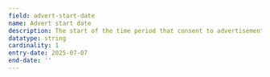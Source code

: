 ```yaml
---
field: advert-start-date
name: Advert start date
description: The start of the time period that consent to advertisement is sought
datatype: string
cardinality: 1
entry-date: 2025-07-07
end-date: ''
---
```

